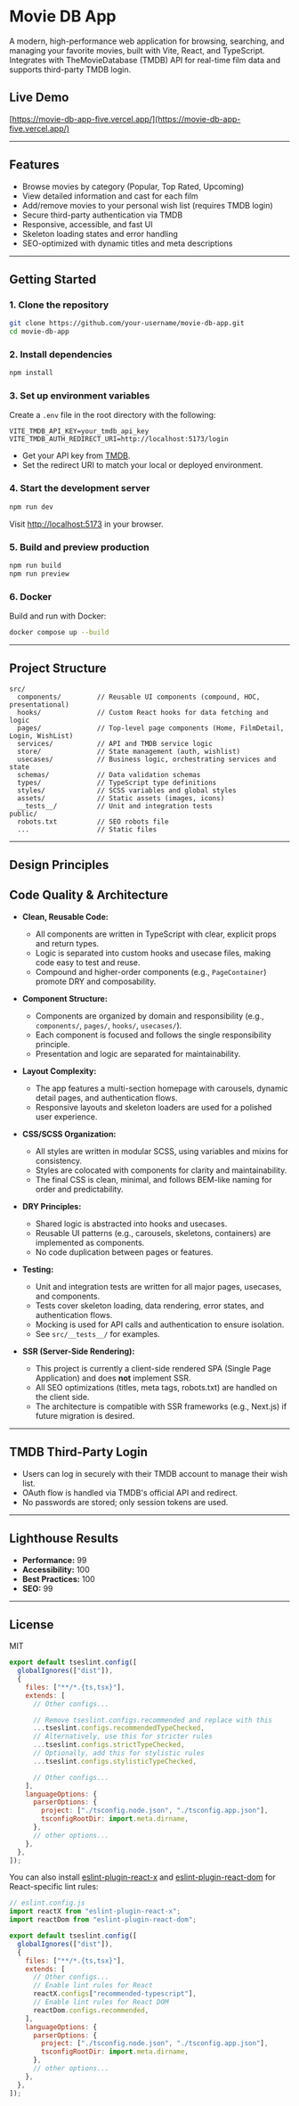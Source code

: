 # Movie DB App

A modern, high-performance web application for browsing, searching, and managing your favorite movies, built with Vite, React, and TypeScript. Integrates with TheMovieDatabase (TMDB) API for real-time film data and supports third-party TMDB login.

## Live Demo

[https://movie-db-app-five.vercel.app/](https://movie-db-app-five.vercel.app/)

---

## Features

- Browse movies by category (Popular, Top Rated, Upcoming)
- View detailed information and cast for each film
- Add/remove movies to your personal wish list (requires TMDB login)
- Secure third-party authentication via TMDB
- Responsive, accessible, and fast UI
- Skeleton loading states and error handling
- SEO-optimized with dynamic titles and meta descriptions

---

## Getting Started

### 1. Clone the repository

```sh
git clone https://github.com/your-username/movie-db-app.git
cd movie-db-app
```

### 2. Install dependencies

```sh
npm install
```

### 3. Set up environment variables

Create a `.env` file in the root directory with the following:

```
VITE_TMDB_API_KEY=your_tmdb_api_key
VITE_TMDB_AUTH_REDIRECT_URI=http://localhost:5173/login
```

- Get your API key from [TMDB](https://www.themoviedb.org/settings/api).
- Set the redirect URI to match your local or deployed environment.

### 4. Start the development server

```sh
npm run dev
```

Visit [http://localhost:5173](http://localhost:5173) in your browser.

### 5. Build and preview production

```sh
npm run build
npm run preview
```

### 6. Docker

Build and run with Docker:

```sh
docker compose up --build
```

---

## Project Structure

```
src/
  components/         // Reusable UI components (compound, HOC, presentational)
  hooks/              // Custom React hooks for data fetching and logic
  pages/              // Top-level page components (Home, FilmDetail, Login, WishList)
  services/           // API and TMDB service logic
  store/              // State management (auth, wishlist)
  usecases/           // Business logic, orchestrating services and state
  schemas/            // Data validation schemas
  types/              // TypeScript type definitions
  styles/             // SCSS variables and global styles
  assets/             // Static assets (images, icons)
  __tests__/          // Unit and integration tests
public/
  robots.txt          // SEO robots file
  ...                 // Static files
```

---

## Design Principles

## Code Quality & Architecture

- **Clean, Reusable Code:**

  - All components are written in TypeScript with clear, explicit props and return types.
  - Logic is separated into custom hooks and usecase files, making code easy to test and reuse.
  - Compound and higher-order components (e.g., `PageContainer`) promote DRY and composability.

- **Component Structure:**

  - Components are organized by domain and responsibility (e.g., `components/`, `pages/`, `hooks/`, `usecases/`).
  - Each component is focused and follows the single responsibility principle.
  - Presentation and logic are separated for maintainability.

- **Layout Complexity:**

  - The app features a multi-section homepage with carousels, dynamic detail pages, and authentication flows.
  - Responsive layouts and skeleton loaders are used for a polished user experience.

- **CSS/SCSS Organization:**

  - All styles are written in modular SCSS, using variables and mixins for consistency.
  - Styles are colocated with components for clarity and maintainability.
  - The final CSS is clean, minimal, and follows BEM-like naming for order and predictability.

- **DRY Principles:**

  - Shared logic is abstracted into hooks and usecases.
  - Reusable UI patterns (e.g., carousels, skeletons, containers) are implemented as components.
  - No code duplication between pages or features.

- **Testing:**

  - Unit and integration tests are written for all major pages, usecases, and components.
  - Tests cover skeleton loading, data rendering, error states, and authentication flows.
  - Mocking is used for API calls and authentication to ensure isolation.
  - See `src/__tests__/` for examples.

- **SSR (Server-Side Rendering):**
  - This project is currently a client-side rendered SPA (Single Page Application) and does **not** implement SSR.
  - All SEO optimizations (titles, meta tags, robots.txt) are handled on the client side.
  - The architecture is compatible with SSR frameworks (e.g., Next.js) if future migration is desired.

---

## TMDB Third-Party Login

- Users can log in securely with their TMDB account to manage their wish list.
- OAuth flow is handled via TMDB's official API and redirect.
- No passwords are stored; only session tokens are used.

---

## Lighthouse Results

- **Performance:** 99
- **Accessibility:** 100
- **Best Practices:** 100
- **SEO:** 99

---

## License

MIT

```js
export default tseslint.config([
  globalIgnores(["dist"]),
  {
    files: ["**/*.{ts,tsx}"],
    extends: [
      // Other configs...

      // Remove tseslint.configs.recommended and replace with this
      ...tseslint.configs.recommendedTypeChecked,
      // Alternatively, use this for stricter rules
      ...tseslint.configs.strictTypeChecked,
      // Optionally, add this for stylistic rules
      ...tseslint.configs.stylisticTypeChecked,

      // Other configs...
    ],
    languageOptions: {
      parserOptions: {
        project: ["./tsconfig.node.json", "./tsconfig.app.json"],
        tsconfigRootDir: import.meta.dirname,
      },
      // other options...
    },
  },
]);
```

You can also install [eslint-plugin-react-x](https://github.com/Rel1cx/eslint-react/tree/main/packages/plugins/eslint-plugin-react-x) and [eslint-plugin-react-dom](https://github.com/Rel1cx/eslint-react/tree/main/packages/plugins/eslint-plugin-react-dom) for React-specific lint rules:

```js
// eslint.config.js
import reactX from "eslint-plugin-react-x";
import reactDom from "eslint-plugin-react-dom";

export default tseslint.config([
  globalIgnores(["dist"]),
  {
    files: ["**/*.{ts,tsx}"],
    extends: [
      // Other configs...
      // Enable lint rules for React
      reactX.configs["recommended-typescript"],
      // Enable lint rules for React DOM
      reactDom.configs.recommended,
    ],
    languageOptions: {
      parserOptions: {
        project: ["./tsconfig.node.json", "./tsconfig.app.json"],
        tsconfigRootDir: import.meta.dirname,
      },
      // other options...
    },
  },
]);
```
